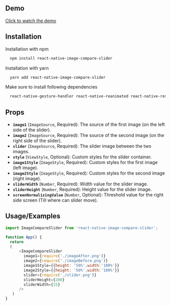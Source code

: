 ## Demo

[Click to watch the demo](https://drive.google.com/file/d/1H48izffUdaRE1ZLLwwxEQBWprIaKpGdA/view?usp=sharing)



## Installation

Installation with npm

```bash
  npm install react-native-image-compare-slider
```
Installation with yarn

```bash
  yarn add react-native-image-compare-slider
```
Make sure to install following dependencies

```bash
  react-native-gesture-handler react-native-reanimated react-native-responsive-screen
```
## Props
- **`image1`** (`ImageSource`, Required): The source of the first image (on the left side of the slider).
- **`image2`** (`ImageSource`, Required): The source of the second image (on the right side of the slider).
- **`slider`** (`ImageSource`, Required): The slider image between the two images.
- **`style`** (`ViewStyle`, Optional): Custom styles for the slider container.
- **`image1Style`** (`ImageStyle`, Required): Custom styles for the first image (left image).
- **`image2Style`** (`ImageStyle`, Required): Custom styles for the second image (right image).
- **`sliderWidth`** (`Number`, Required): Width value for the slider image.
- **`sliderHeight`** (`Number`, Required): Height value for the slider image.
- **`screenNormalizingValue`** (`Number`, Optional): Threshold value for the right side screen (Till where can slider move).
## Usage/Examples

```javascript
import ImageCompareSlider from 'react-native-image-compare-slider';

function App() {
  return 
  (
      <ImageCompareSlider
        image1={require('./imageAfter.png')}
        image2={require('./imageBefore.png')}
        image1Style={{height: '50%',width:'100%'}}
        image2Style={{height: '50%',width:'100%'}}
        slider={require('./slider.png')}
        sliderHeight={200}
        sliderWidth={15}
      />
   )
}
```

